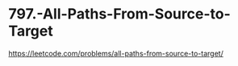 # 797.-All-Paths-From-Source-to-Target
https://leetcode.com/problems/all-paths-from-source-to-target/
